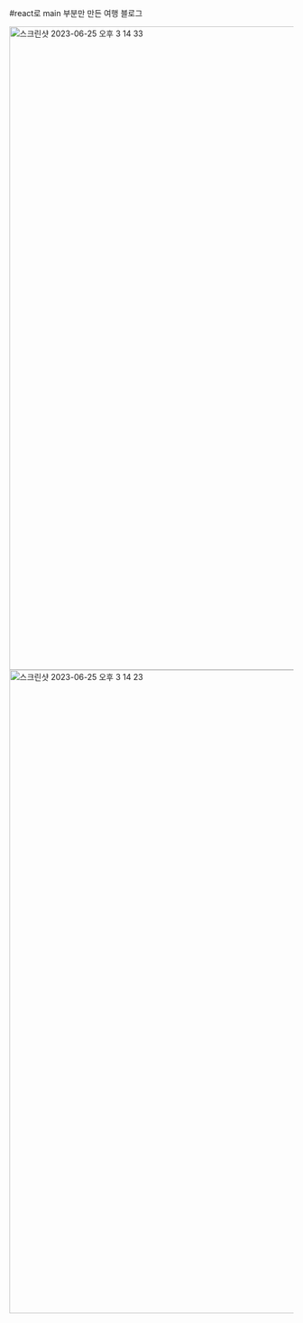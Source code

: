 #react로 main 부분만 만든 여행 블로그

<img width="1140" alt="스크린샷 2023-06-25 오후 3 14 33" src="https://github.com/eunbeeeeee/react_blog2/assets/125331919/7dd906a3-2b17-45ad-a7f3-103ee8fcbfba">
<img width="1140" alt="스크린샷 2023-06-25 오후 3 14 23" src="https://github.com/eunbeeeeee/react_blog2/assets/125331919/b0df823d-48b5-4645-a4a7-c7a0b399de24"> 
